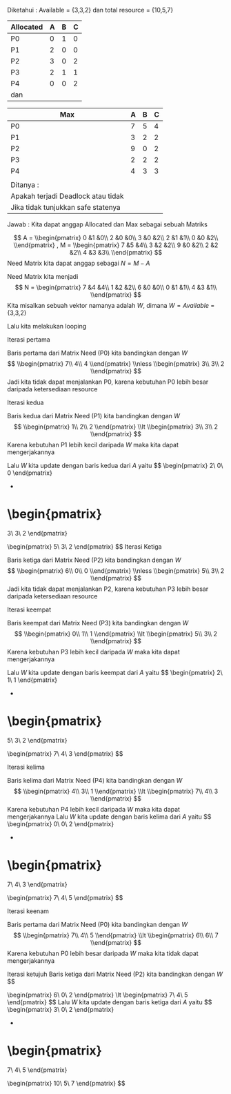 Diketahui : 
Available = {3,3,2} dan total resource = {10,5,7}

|Allocated|A|B|C|
|---------|-|-|-|
|P0|0|1|0|
|P1|2|0|0|
|P2|3|0|2|
|P3|2|1|1|
|P4|0|0|2|
|dan||||

|Max|A|B|C|
|---|-|-|-|
|P0|7|5|4|
|P1|3|2|2|
|P2|9|0|2|
|P3|2|2|2|
|P4|4|3|3|
|||||
|Ditanya :||||
|Apakah terjadi Deadlock atau tidak||||
|Jika tidak tunjukkan safe statenya||||

Jawab :
Kita dapat anggap Allocated dan Max sebagai sebuah Matriks

$$
A =
\\begin{pmatrix}
0 &1 &0\\
2 &0 &0\\
3 &0 &2\\
2 &1 &1\\
0 &0 &2\\
\\end{pmatrix}
, M =
\\begin{pmatrix}
7 &5 &4\\
3 &2 &2\\
9 &0 &2\\
2 &2 &2\\
4 &3 &3\\
\\end{pmatrix}
$$
Need Matrix kita dapat anggap sebagai $N = M - A$

Need Matrix kita menjadi
$$
N = \begin{pmatrix}
7 &4 &4\\
1 &2 &2\\
6 &0 &0\\
0 &1 &1\\
4 &3 &1\\
\\end{pmatrix}
$$
Kita misalkan sebuah vektor namanya adalah $W$, dimana $W = Available$ = {3,3,2}

Lalu kita melakukan looping 

Iterasi pertama

Baris pertama dari Matrix Need (P0) kita bandingkan dengan $W$ 
$$
\\begin{pmatrix}
7\\
4\\
4
\\end{pmatrix}
\\nless
\\begin{pmatrix}
3\\
3\\
2
\\end{pmatrix}
$$
Jadi kita tidak dapat menjalankan P0, karena kebutuhan P0 lebih besar daripada ketersediaan resource

Iterasi kedua

Baris kedua dari Matrix Need (P1) kita bandingkan dengan $W$ 
$$
\\begin{pmatrix}
1\\
2\\
2
\\end{pmatrix}
\\lt
\\begin{pmatrix}
3\\
3\\
2
\\end{pmatrix}
$$
Karena kebutuhan P1 lebih kecil daripada $W$ maka kita dapat mengerjakannya

Lalu $W$ kita update dengan baris kedua dari $A$ yaitu
$$
\\begin{pmatrix}
2\\
0\\
0
\\end{pmatrix}

* 

# \\begin{pmatrix}
3\\
3\\
2
\\end{pmatrix}

\\begin{pmatrix}
5\\
3\\
2
\\end{pmatrix}
$$
Iterasi Ketiga

Baris ketiga dari Matrix Need (P2) kita bandingkan dengan $W$ 
$$
\\begin{pmatrix}
6\\
0\\
0
\\end{pmatrix}
\\nless
\\begin{pmatrix}
5\\
3\\
2
\\end{pmatrix}
$$
Jadi kita tidak dapat menjalankan P2, karena kebutuhan P3 lebih besar daripada ketersediaan resource

Iterasi keempat

Baris keempat dari Matrix Need (P3) kita bandingkan dengan $W$ 
$$
\\begin{pmatrix}
0\\
1\\
1
\\end{pmatrix}
\\lt
\\begin{pmatrix}
5\\
3\\
2
\\end{pmatrix}
$$
Karena kebutuhan P3 lebih kecil daripada $W$ maka kita dapat mengerjakannya

Lalu $W$ kita update dengan baris keempat dari $A$ yaitu
$$
\\begin{pmatrix}
2\\
1\\
1
\\end{pmatrix}

* 

# \\begin{pmatrix}
5\\
3\\
2
\\end{pmatrix}

\\begin{pmatrix}
7\\
4\\
3
\\end{pmatrix}
$$

Iterasi kelima

Baris kelima dari Matrix Need (P4) kita bandingkan dengan $W$ 
$$
\\begin{pmatrix}
4\\
3\\
1
\\end{pmatrix}
\\lt
\\begin{pmatrix}
7\\
4\\
3
\\end{pmatrix}
$$
Karena kebutuhan P4 lebih kecil daripada $W$ maka kita dapat mengerjakannya
Lalu $W$ kita update dengan baris kelima dari $A$ yaitu
$$
\\begin{pmatrix}
0\\
0\\
2
\\end{pmatrix}

* 

# \\begin{pmatrix}
7\\
4\\
3
\\end{pmatrix}

\\begin{pmatrix}
7\\
4\\
5
\\end{pmatrix}
$$

Iterasi keenam 

Baris pertama dari Matrix Need (P0) kita bandingkan dengan $W$ 
$$
\\begin{pmatrix}
7\\
4\\
5
\\end{pmatrix}
\\lt
\\begin{pmatrix}
6\\
6\\
7
\\end{pmatrix}
$$
Karena kebutuhan P0 lebih besar daripada $W$ maka kita tidak dapat mengerjakannya

Iterasi ketujuh
Baris ketiga dari Matrix Need (P2) kita bandingkan dengan $W$ 
$$

\\begin{pmatrix}
6\\
0\\
2
\\end{pmatrix}
\\lt
\\begin{pmatrix}
7\\
4\\
5
\\end{pmatrix}
$$
Lalu $W$ kita update dengan baris ketiga dari $A$ yaitu
$$
\\begin{pmatrix}
3\\
0\\
2
\\end{pmatrix}

* 

# \\begin{pmatrix}
7\\
4\\
5
\\end{pmatrix}

\\begin{pmatrix}
10\\
5\\
7
\\end{pmatrix}
$$
